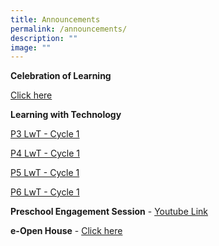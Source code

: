 ```yaml
---
title: Announcements
permalink: /announcements/
description: ""
image: ""
---
```

**Celebration of Learning**

[Click here](https://sites.google.com/moe.edu.sg/adpscol/home)

**Learning with Technology**

[P3 LwT - Cycle 1](/files/P3%20LwT%20Tasks_Cycle%201.pdf)

[P4 LwT - Cycle 1](/files/P4%20LwT%20Tasks_Cycle%201.pdf)

[P5 LwT - Cycle 1](/files/P5%20LwT%20Tasks_Cycle%201.pdf)

[P6 LwT - Cycle 1](/files/P6%20LwT%20Tasks_Cycle%201.pdf)


**Preschool Engagement Session** - 
[Youtube Link](https://www.youtube.com/watch?v=UrSj4XcOkF0)

**e-Open House** - [Click here](https://drive.google.com/file/d/1g1LSqr5oH2FNfRWxPn06cDgFAjGBbAqX/view?usp=share_link)

